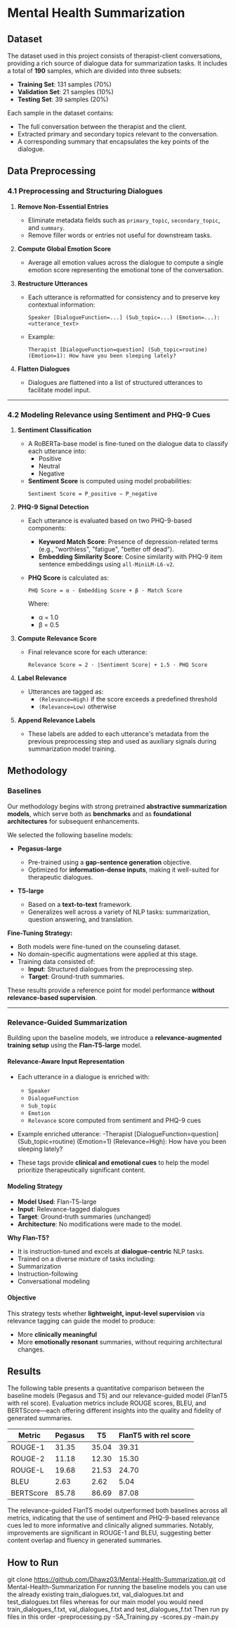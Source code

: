 # Mental Health Summarization

## Dataset

The dataset used in this project consists of therapist-client conversations, providing a rich source of dialogue data for summarization tasks. It includes a total of **190** samples, which are divided into three subsets:

- **Training Set**: 131 samples (70%)
- **Validation Set**: 21 samples (10%)
- **Testing Set**: 39 samples (20%)

Each sample in the dataset contains:
- The full conversation between the therapist and the client.
- Extracted primary and secondary topics relevant to the conversation.
- A corresponding summary that encapsulates the key points of the dialogue.

## Data Preprocessing

### 4.1 Preprocessing and Structuring Dialogues

1. **Remove Non-Essential Entries**
   - Eliminate metadata fields such as `primary_topic`, `secondary_topic`, and `summary`.
   - Remove filler words or entries not useful for downstream tasks.

2. **Compute Global Emotion Score**
   - Average all emotion values across the dialogue to compute a single emotion score representing the emotional tone of the conversation.

3. **Restructure Utterances**
   - Each utterance is reformatted for consistency and to preserve key contextual information:
     ```
     Speaker [DialogueFunction=...] (Sub_topic=...) (Emotion=...): <utterance_text>
     ```
   - Example:
     ```
     Therapist [DialogueFunction=question] (Sub_topic=routine) (Emotion=1): How have you been sleeping lately?
     ```

4. **Flatten Dialogues**
   - Dialogues are flattened into a list of structured utterances to facilitate model input.

---

### 4.2 Modeling Relevance using Sentiment and PHQ-9 Cues

1. **Sentiment Classification**
   - A RoBERTa-base model is fine-tuned on the dialogue data to classify each utterance into:
     - Positive
     - Neutral
     - Negative
   - **Sentiment Score** is computed using model probabilities:
     ```
     Sentiment Score = P_positive − P_negative
     ```

2. **PHQ-9 Signal Detection**
   - Each utterance is evaluated based on two PHQ-9-based components:
     - **Keyword Match Score**: Presence of depression-related terms (e.g., "worthless", "fatigue", "better off dead").
     - **Embedding Similarity Score**: Cosine similarity with PHQ-9 item sentence embeddings using `all-MiniLM-L6-v2`.

   - **PHQ Score** is calculated as:
     ```
     PHQ Score = α · Embedding Score + β · Match Score
     ```
     Where:
     - α = 1.0
     - β = 0.5

3. **Compute Relevance Score**
   - Final relevance score for each utterance:
     ```
     Relevance Score = 2 · |Sentiment Score| + 1.5 · PHQ Score
     ```

4. **Label Relevance**
   - Utterances are tagged as:
     - `(Relevance=High)` if the score exceeds a predefined threshold
     - `(Relevance=Low)` otherwise

5. **Append Relevance Labels**
   - These labels are added to each utterance's metadata from the previous preprocessing step and used as auxiliary signals during summarization model training.


## Methodology

### Baselines

Our methodology begins with strong pretrained **abstractive summarization models**, which serve both as **benchmarks** and as **foundational architectures** for subsequent enhancements.

We selected the following baseline models:

- **Pegasus-large**
  - Pre-trained using a **gap-sentence generation** objective.
  - Optimized for **information-dense inputs**, making it well-suited for therapeutic dialogues.

- **T5-large**
  - Based on a **text-to-text** framework.
  - Generalizes well across a variety of NLP tasks: summarization, question answering, and translation.

**Fine-Tuning Strategy:**
- Both models were fine-tuned on the counseling dataset.
- No domain-specific augmentations were applied at this stage.
- Training data consisted of:
  - **Input**: Structured dialogues from the preprocessing step.
  - **Target**: Ground-truth summaries.

These results provide a reference point for model performance **without relevance-based supervision**.

---

### Relevance-Guided Summarization

Building upon the baseline models, we introduce a **relevance-augmented training setup** using the **Flan-T5-large** model.

#### Relevance-Aware Input Representation

- Each utterance in a dialogue is enriched with:
  - `Speaker`
  - `DialogueFunction`
  - `Sub_topic`
  - `Emotion`
  - `Relevance` score computed from sentiment and PHQ-9 cues

- Example enriched utterance:
   -Therapist [DialogueFunction=question] (Sub_topic=routine) (Emotion=1) (Relevance=High): How have you been sleeping lately?
   
- These tags provide **clinical and emotional cues** to help the model prioritize therapeutically significant content.

#### Modeling Strategy

- **Model Used**: Flan-T5-large
- **Input**: Relevance-tagged dialogues
- **Target**: Ground-truth summaries (unchanged)
- **Architecture**: No modifications were made to the model.

**Why Flan-T5?**
- It is instruction-tuned and excels at **dialogue-centric** NLP tasks.
- Trained on a diverse mixture of tasks including:
- Summarization
- Instruction-following
- Conversational modeling

#### Objective

This strategy tests whether **lightweight, input-level supervision** via relevance tagging can guide the model to produce:
- More **clinically meaningful**
- More **emotionally resonant**
summaries, without requiring architectural changes.


## Results

The following table presents a quantitative comparison between the baseline models (Pegasus and T5) and our relevance-guided model (FlanT5 with rel score). Evaluation metrics include ROUGE scores, BLEU, and BERTScore—each offering different insights into the quality and fidelity of generated summaries.

| Metric     | Pegasus | T5    | FlanT5 with rel score |
|------------|---------|-------|------------------------|
| ROUGE-1    | 31.35   | 35.04 | 39.31                  |
| ROUGE-2    | 11.18   | 12.30 | 15.30                  |
| ROUGE-L    | 19.68   | 21.53 | 24.70                  |
| BLEU       | 2.63    | 2.62  | 5.04                   |
| BERTScore  | 85.78   | 86.69 | 87.08                  |

The relevance-guided FlanT5 model outperformed both baselines across all metrics, indicating that the use of sentiment and PHQ-9-based relevance cues led to more informative and clinically aligned summaries. Notably, improvements are significant in ROUGE-1 and BLEU, suggesting better content overlap and fluency in generated summaries.


## How to Run
git clone https://github.com/Dhawz03/Mental-Health-Summarization.git
cd Mental-Health-Summarization
For running the baseline models you can use the already existing  train_dialogues.txt, val_dialogues.txt and test_dialogues.txt files whereas for our main model you would need train_dialogues_f.txt, val_dialogues_f.txt and test_dialogues_f.txt
Then run py files in this order
-preprocessing.py
-SA_Training.py
-scores.py
-main.py
